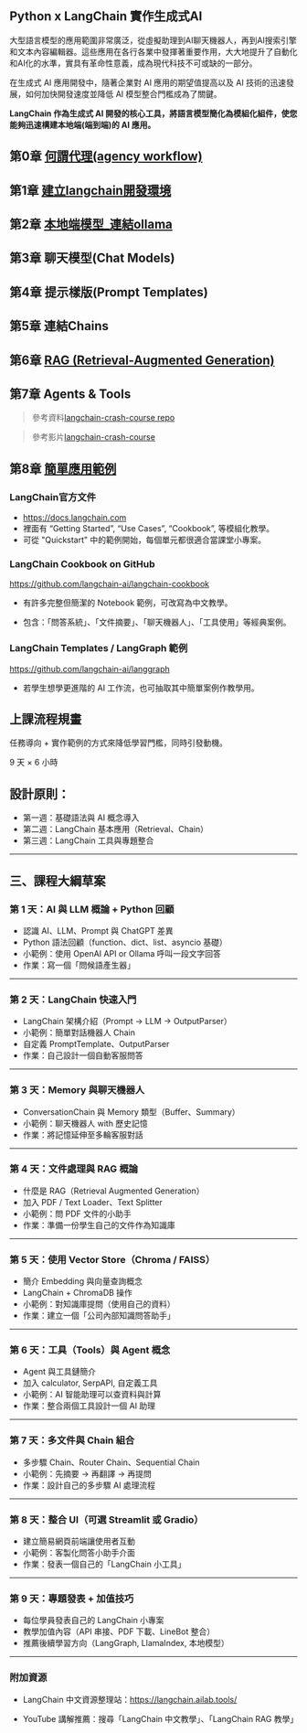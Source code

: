 ## Python x LangChain 實作生成式AI

大型語言模型的應用範圍非常廣泛，從虛擬助理到AI聊天機器人，再到AI搜索引擎和文本內容編輯器。這些應用在各行各業中發揮著重要作用，大大地提升了自動化和AI化的水準，實具有革命性意義，成為現代科技不可或缺的一部分。

在生成式 AI 應用開發中，隨著企業對 AI 應用的期望值提高以及 AI 技術的迅速發展，如何加快開發速度並降低 AI 模型整合門檻成為了關鍵。

**LangChain 作為生成式 AI 開發的核心工具，將語言模型簡化為模組化組件，使您能夠迅速構建本地端(端到端)的 AI 應用。**

## 第0章 [何謂代理(agency workflow)](./何謂AIAgent)

## 第1章 [建立langchain開發環境](./建立langchain開發環境/README.md)

## 第2章 [本地端模型_連結ollama](./0_連結ollama/README.md)

## 第3章 聊天模型(Chat Models)

## 第4章 提示樣版(Prompt Templates)

## 第5章 連結Chains

## 第6章 [RAG (Retrieval-Augmented Generation)](./4_rag)

## 第7章 Agents & Tools

> 參考資料[langchain-crash-course repo](https://github.com/bhancockio/langchain-crash-course)

> 參考影片[langchain-crash-course](https://youtu.be/yF9kGESAi3M?si=yfU54HMUf9yrm0kW)

## 第8章 [簡單應用範例](簡單範例)

###  LangChain官方文件  
- https://docs.langchain.com  
-  裡面有 “Getting Started”, “Use   Cases”, “Cookbook”, 等模組化教學。
- 可從 "Quickstart" 中的範例開始，每個單元都很適合當課堂小專案。  

### LangChain Cookbook on GitHub
 https://github.com/langchain-ai/langchain-cookbook
 
 - 有許多完整但簡潔的 Notebook 範例，可改寫為中文教學。

- 包含：「問答系統」、「文件摘要」、「聊天機器人」、「工具使用」等經典案例。

### LangChain Templates / LangGraph 範例

https://github.com/langchain-ai/langgraph

- 若學生想學更進階的 AI 工作流，也可抽取其中簡單案例作教學用。

## 上課流程規畫

任務導向 + 實作範例的方式來降低學習門檻，同時引發動機。


9 天 × 6 小時

## 設計原則：
-	第一週：基礎語法與 AI 概念導入
-	第二週：LangChain 基本應用（Retrieval、Chain）
-	第三週：LangChain 工具與專題整合

---

## 三、課程大綱草案

### 第 1 天：AI 與 LLM 概論 + Python 回顧
-	認識 AI、LLM、Prompt 與 ChatGPT 差異
-	Python 語法回顧（function、dict、list、asyncio 基礎）
- 小範例：使用 OpenAI API or Ollama 呼叫一段文字回答
- 作業：寫一個「問候語產生器」
	
---

### 第 2 天：LangChain 快速入門
-	LangChain 架構介紹（Prompt → LLM → OutputParser）
-	小範例：簡單對話機器人 Chain
-	自定義 PromptTemplate、OutputParser
-	作業：自己設計一個自動客服問答

---

### 第 3 天：Memory 與聊天機器人
-	ConversationChain 與 Memory 類型（Buffer、Summary）
- 小範例：聊天機器人 with 歷史記憶
- 作業：將記憶延伸至多輪客服對話
	
---

### 第 4 天：文件處理與 RAG 概論
-	什麼是 RAG（Retrieval Augmented Generation）
-	加入 PDF / Text Loader、Text Splitter
-	小範例：問 PDF 文件的小助手
- 作業：準備一份學生自己的文件作為知識庫

---
### 第 5 天：使用 Vector Store（Chroma / FAISS）

-	簡介 Embedding 與向量查詢概念
-	LangChain + ChromaDB 操作
- 小範例：對知識庫提問（使用自己的資料）
- 作業：建立一個「公司內部知識問答助手」

---

### 第 6 天：工具（Tools）與 Agent 概念
- Agent 與工具鏈簡介
- 加入 calculator, SerpAPI, 自定義工具
- 小範例：AI 智能助理可以查資料與計算
- 作業：整合兩個工具設計一個 AI 助理

---

### 第 7 天：多文件與 Chain 組合
- 多步驟 Chain、Router Chain、Sequential Chain
- 小範例：先摘要 → 再翻譯 → 再提問
- 作業：設計自己的多步驟 AI 處理流程

---

### 第 8 天：整合 UI（可選 Streamlit 或 Gradio）
- 建立簡易網頁前端讓使用者互動
- 小範例：客製化問答小助手介面
- 作業：發表一個自己的「LangChain 小工具」

---

### 第 9 天：專題發表 + 加值技巧
- 每位學員發表自己的 LangChain 小專案
- 教學加值內容（API 串接、PDF 下載、LineBot 整合）
- 推薦後續學習方向（LangGraph, LlamaIndex, 本地模型）

---

### 附加資源
	
- LangChain 中文資源整理站：https://langchain.ailab.tools/

- YouTube 講解推薦：搜尋「LangChain 中文教學」、「LangChain RAG 教學」
